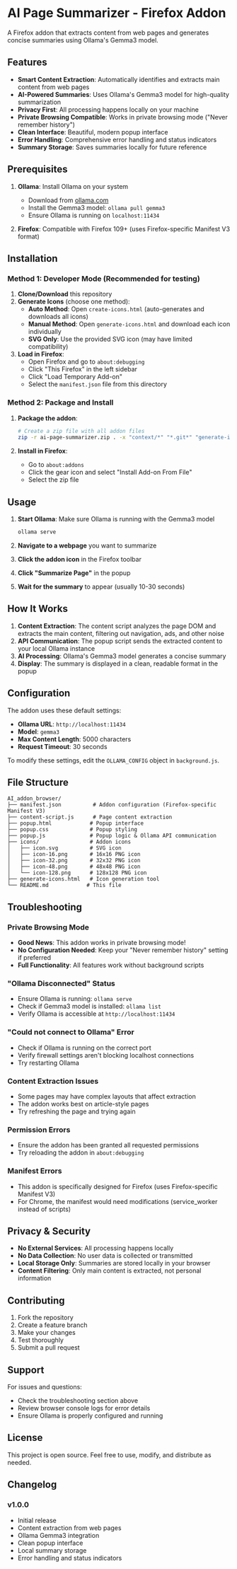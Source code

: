 # AI Page Summarizer - Firefox Addon

A Firefox addon that extracts content from web pages and generates concise summaries using Ollama's Gemma3 model.

## Features

- **Smart Content Extraction**: Automatically identifies and extracts main content from web pages
- **AI-Powered Summaries**: Uses Ollama's Gemma3 model for high-quality summarization
- **Privacy First**: All processing happens locally on your machine
- **Private Browsing Compatible**: Works in private browsing mode ("Never remember history")
- **Clean Interface**: Beautiful, modern popup interface
- **Error Handling**: Comprehensive error handling and status indicators
- **Summary Storage**: Saves summaries locally for future reference

## Prerequisites

1. **Ollama**: Install Ollama on your system
   - Download from [ollama.com](https://ollama.com/)
   - Install the Gemma3 model: `ollama pull gemma3`
   - Ensure Ollama is running on `localhost:11434`

2. **Firefox**: Compatible with Firefox 109+ (uses Firefox-specific Manifest V3 format)

## Installation

### Method 1: Developer Mode (Recommended for testing)

1. **Clone/Download** this repository
2. **Generate Icons** (choose one method):
   - **Auto Method**: Open `create-icons.html` (auto-generates and downloads all icons)
   - **Manual Method**: Open `generate-icons.html` and download each icon individually
   - **SVG Only**: Use the provided SVG icon (may have limited compatibility)
3. **Load in Firefox**:
   - Open Firefox and go to `about:debugging`
   - Click "This Firefox" in the left sidebar
   - Click "Load Temporary Add-on"
   - Select the `manifest.json` file from this directory

### Method 2: Package and Install

1. **Package the addon**:
   ```bash
   # Create a zip file with all addon files
   zip -r ai-page-summarizer.zip . -x "context/*" "*.git*" "generate-icons.html" "README.md"
   ```

2. **Install in Firefox**:
   - Go to `about:addons`
   - Click the gear icon and select "Install Add-on From File"
   - Select the zip file

## Usage

1. **Start Ollama**: Make sure Ollama is running with the Gemma3 model
   ```bash
   ollama serve
   ```

2. **Navigate to a webpage** you want to summarize

3. **Click the addon icon** in the Firefox toolbar

4. **Click "Summarize Page"** in the popup

5. **Wait for the summary** to appear (usually 10-30 seconds)

## How It Works

1. **Content Extraction**: The content script analyzes the page DOM and extracts the main content, filtering out navigation, ads, and other noise
2. **API Communication**: The popup script sends the extracted content to your local Ollama instance
3. **AI Processing**: Ollama's Gemma3 model generates a concise summary
4. **Display**: The summary is displayed in a clean, readable format in the popup

## Configuration

The addon uses these default settings:

- **Ollama URL**: `http://localhost:11434`
- **Model**: `gemma3`
- **Max Content Length**: 5000 characters
- **Request Timeout**: 30 seconds

To modify these settings, edit the `OLLAMA_CONFIG` object in `background.js`.

## File Structure

```
AI_addon_browser/
├── manifest.json          # Addon configuration (Firefox-specific Manifest V3)
├── content-script.js      # Page content extraction
├── popup.html            # Popup interface
├── popup.css             # Popup styling
├── popup.js              # Popup logic & Ollama API communication
├── icons/                # Addon icons
│   ├── icon.svg          # SVG icon
│   ├── icon-16.png       # 16x16 PNG icon
│   ├── icon-32.png       # 32x32 PNG icon
│   ├── icon-48.png       # 48x48 PNG icon
│   └── icon-128.png      # 128x128 PNG icon
├── generate-icons.html   # Icon generation tool
└── README.md            # This file
```

## Troubleshooting

### Private Browsing Mode

- **Good News**: This addon works in private browsing mode!
- **No Configuration Needed**: Keep your "Never remember history" setting if preferred
- **Full Functionality**: All features work without background scripts

### "Ollama Disconnected" Status

- Ensure Ollama is running: `ollama serve`
- Check if Gemma3 model is installed: `ollama list`
- Verify Ollama is accessible at `http://localhost:11434`

### "Could not connect to Ollama" Error

- Check if Ollama is running on the correct port
- Verify firewall settings aren't blocking localhost connections
- Try restarting Ollama

### Content Extraction Issues

- Some pages may have complex layouts that affect extraction
- The addon works best on article-style pages
- Try refreshing the page and trying again

### Permission Errors

- Ensure the addon has been granted all requested permissions
- Try reloading the addon in `about:debugging`

### Manifest Errors

- This addon is specifically designed for Firefox (uses Firefox-specific Manifest V3)
- For Chrome, the manifest would need modifications (service_worker instead of scripts)

## Privacy & Security

- **No External Services**: All processing happens locally
- **No Data Collection**: No user data is collected or transmitted
- **Local Storage Only**: Summaries are stored locally in your browser
- **Content Filtering**: Only main content is extracted, not personal information

## Contributing

1. Fork the repository
2. Create a feature branch
3. Make your changes
4. Test thoroughly
5. Submit a pull request

## Support

For issues and questions:
- Check the troubleshooting section above
- Review browser console logs for error details
- Ensure Ollama is properly configured and running

## License

This project is open source. Feel free to use, modify, and distribute as needed.

## Changelog

### v1.0.0
- Initial release
- Content extraction from web pages
- Ollama Gemma3 integration
- Clean popup interface
- Local summary storage
- Error handling and status indicators 